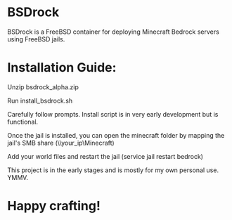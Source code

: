 # BSDrock
BSDrock is a FreeBSD container for deploying Minecraft Bedrock servers using FreeBSD jails.

# Installation Guide:
Unzip bsdrock_alpha.zip

Run install_bsdrock.sh

Carefully follow prompts. Install script is in very early development but is functional.

Once the jail is installed, you can open the minecraft folder by mapping the jail's SMB share (\\\your_ip\Minecraft)

Add your world files and restart the jail (service jail restart bedrock)

This project is in the early stages and is mostly for my own personal use. YMMV.

# Happy crafting!
